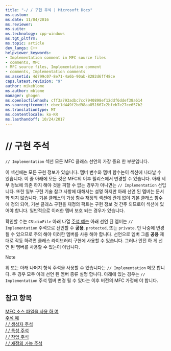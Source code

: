 ```yaml
---
title: "-/ / 구현 주석 | Microsoft Docs"
ms.custom: 
ms.date: 11/04/2016
ms.reviewer: 
ms.suite: 
ms.technology: cpp-windows
ms.tgt_pltfrm: 
ms.topic: article
dev_langs: C++
helpviewer_keywords:
- Implementation comment in MFC source files
- comments, MFC
- MFC source files, Implementation comment
- comments, Implementation comments
ms.assetid: 4d799c07-8e71-4a6b-90ab-8282d6ff48ce
caps.latest.revision: "9"
author: mikeblome
ms.author: mblome
manager: ghogen
ms.openlocfilehash: cff3a793adbc7cc7940898ef12ddf6ddef38a614
ms.sourcegitcommit: ebec1d449f2bd98aa851667c2bfeb7e27ce657b2
ms.translationtype: MT
ms.contentlocale: ko-KR
ms.lasthandoff: 10/24/2017
---
```

# <a name="-implementation-comment"></a>// 구현 주석
`// Implementation` 섹션 모든 MFC 클래스 선언의 가장 중요 한 부분입니다.  
  
 이 섹션에는 모든 구현 정보가 있습니다. 멤버 변수와 멤버 함수는이 섹션에 나타날 수 있습니다. 이 줄 아래에 모든 것은 MFC의 이후 릴리스에서 변경할 수 있습니다. 아래 세부 정보에 의존 하지 해야 것을 피할 수 없는 경우가 아니면는 `// Implementation` 선입니다. 또한 일부 구현 기술 참고 사항에 대해서는 설명 하지만 아래 선언 된 멤버는 문서화 되지 않습니다. 기본 클래스의 가상 함수 재정의 섹션에 관계 없이 기본 클래스 함수에 정의 되어, 기본 클래스 구현을 재정의 팩트는 구현 정보 것 간주 되므로이 섹션에 있어야 합니다. 일반적으로 이러한 멤버 보호 되는 경우가 있습니다.  
  
 확인할 수는 `CStdioFile` 아래 나열 [주석 예는](../mfc/an-example-of-the-comments.md) 아래 선언 된 멤버는 `// Implementation` 주석으로 선언할 수 **공용**, `protected`, 또는 `private`. 만 나중에 변경 될 수 있으므로 주의 해야 이러한 멤버를 사용 해야 합니다. 선언으로 멤버 그룹 **공용** 제대로 작동 하려면 클래스 라이브러리 구현에 사용할 수 있습니다. 그러나 안전 하 게 선언 된 멤버를 사용할 수 있는이 아닙니다.  
  
> [!NOTE]
>  위 또는 아래 나머지 형식 주석을 사용할 수 있습니다는 `// Implementation` 메모 합니다. 두 경우 모두 아래 선언 된 멤버 종류 설명 합니다. 아래에 있는 경우는 `// Implementation` 주석 멤버 변경 될 수 있다는 이후 버전의 MFC 가정해 야 합니다.  
  
## <a name="see-also"></a>참고 항목  
 [MFC 소스 파일을 사용 하 여](../mfc/using-the-mfc-source-files.md)   
 [주석 예](../mfc/an-example-of-the-comments.md)   
 [/ / 생성자 주석](../mfc/decrement-constructors-comment.md)   
 [/ / 특성 주석](../mfc/decrement-attributes-comment.md)   
 [/ / 작업 주석](../mfc/decrement-operations-comment.md)   
 [/ / 재정의 가능 주석](../mfc/decrement-overridables-comment.md)

